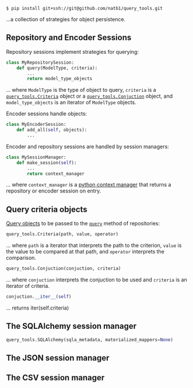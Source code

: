 ```shell
$ pip install git+ssh://git@github.com/natb1/query_tools.git
```
...a collection of strategies for object persistence.

## Repository and Encoder Sessions
Repository sessions implement strategies for querying:
```python
class MyRepositorySession:
    def query(ModelType, criteria):
        ...
        return model_type_objects
```
... where `ModelType` is the type of object to query, `criteria` is a 
[`query_tools.Criteria`]() object or a [`query_tools.Conjuction`]() object,
and `model_type_objects` is an iterator of `ModelType` objects.

Encoder sessions handle objects:
```python
class MyEncoderSession:
    def add_all(self, objects):
        ...
```

Encoder and repository sessions are handled by session managers:
```python
class MySessionManager:
    def make_session(self):
        ...
        return context_manager
```
... where `context_manager` is a [python context manager]() that returns a
repository or encoder session on entry.

## Query criteria objects
[Query objects](http://martinfowler.com/eaaCatalog/queryObject.html) to be
passed to the [`query`]() method of repositories:
```python
query_tools.Criteria(path, value, operator)
```
... where `path` is a iterator that interprets the path to the criterion,
`value` is the value to be compared at that path, and `operator` interprets the 
comparison.
```python
query_tools.Conjuction(conjuction, criteria)
```
... where `conjuction` interprets the conjuction to be used and `criteria` is
an iterator of criteria.
```python
conjuction.__iter__(self)
```
... returns iter(self.criteria)

## The SQLAlchemy session manager
```python
query_tools.SQLAlchemy(sqla_metadata, materialized_mappers=None)
```

## The JSON session manager

## The CSV session manager
